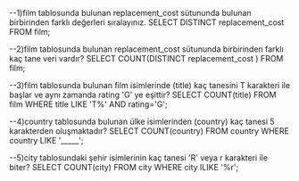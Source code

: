 --1)film tablosunda bulunan replacement_cost sütununda bulunan birbirinden farklı değerleri sıralayınız.
SELECT DISTINCT replacement_cost 
FROM film;


--2)film tablosunda bulunan replacement_cost sütununda birbirinden farklı kaç tane veri vardır?
SELECT COUNT(DISTINCT replacement_cost )
FROM film;


--3)film tablosunda bulunan film isimlerinde (title) kaç tanesini T karakteri ile başlar ve aynı zamanda rating 'G' ye eşittir?
SELECT COUNT(title)
FROM film 
WHERE title  LIKE 'T%' AND  rating='G';

--4)country tablosunda bulunan ülke isimlerinden (country) kaç tanesi 5 karakterden oluşmaktadır?
SELECT COUNT(country)
FROM country
WHERE country LIKE '_____';



--5)city tablosundaki şehir isimlerinin kaç tanesi 'R' veya r karakteri ile biter?
SELECT COUNT(city)
FROM city
WHERE city ILIKE '%r';
